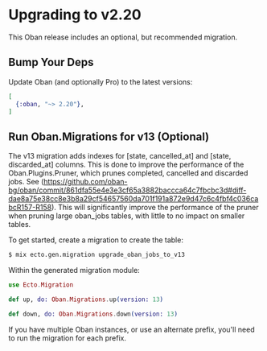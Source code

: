 # Upgrading to v2.20

This Oban release includes an optional, but recommended migration.

## Bump Your Deps

Update Oban (and optionally Pro) to the latest versions:

```elixir
[
  {:oban, "~> 2.20"},
]
```

## Run Oban.Migrations for v13 (Optional)

The v13 migration adds indexes for [state, cancelled_at] and [state, discarded_at] columns. This is done
to improve the performance of the Oban.Plugins.Pruner, which prunes completed, cancelled and discarded jobs.
See (https://github.com/oban-bg/oban/commit/861dfa55e4e3e3cf65a3882baccca64c7fbcbc3d#diff-dae8a75e38cc8e3b8a29cf54657560da701f191a872e9d47c6c4fbf4c036cabcR157-R158). This will significantly improve the performance of the pruner when pruning large oban_jobs tables, with little to no impact on smaller tables.


To get started, create a migration to create the table:

```bash
$ mix ecto.gen.migration upgrade_oban_jobs_to_v13
```

Within the generated migration module:

```elixir
use Ecto.Migration

def up, do: Oban.Migrations.up(version: 13)

def down, do: Oban.Migrations.down(version: 13)
```

If you have multiple Oban instances, or use an alternate prefix, you'll need to run the migration
for each prefix.

